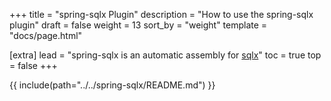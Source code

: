 +++
title = "spring-sqlx Plugin"
description = "How to use the spring-sqlx plugin"
draft = false
weight = 13
sort_by = "weight"
template = "docs/page.html"

[extra]
lead = "spring-sqlx is an automatic assembly for <a href='https://github.com/launchbadge/sqlx' target='_blank'>sqlx</a>"
toc = true
top = false
+++

{{ include(path="../../spring-sqlx/README.md") }}